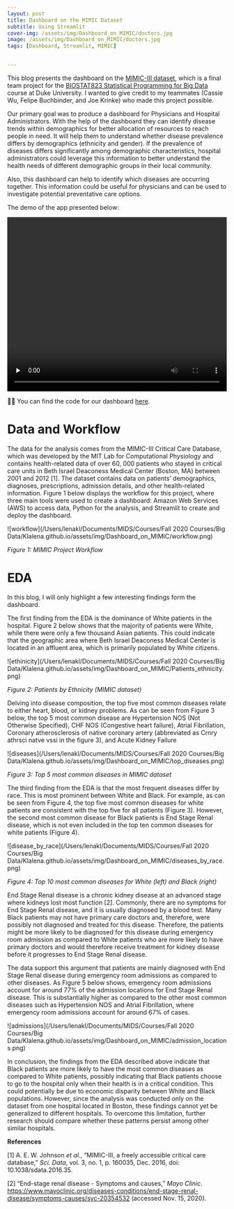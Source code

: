 ```yaml
---
layout: post
title: Dashboard on the MIMIC Dataset
subtitle: Using Streamlit 
cover-img: /assets/img/Dashboard_on_MIMIC/doctors.jpg
image: /assets/img/Dashboard_on_MIMIC/doctors.jpg
tags: [Dashboard, Streamlit, MIMIC]


---
```




This blog presents the dashboard on the [MIMIC-III dataset](https://mimic.physionet.org), which is a final team project for the [BIOSTAT823 Statistical Programming for Big Data](https://github.com/cliburn/bios-823-2020) course at Duke University.  I wanted to give credit to my teammates (Cassie Wu, Felipe Buchbinder, and Joe Krinke) who made this project possible. 

Our primary goal was to produce a dashboard for Physicians and Hospital Administrators. With the help of the dashboard they can identify disease trends within demographics for better allocation of resources to reach people in need. It will help them to understand whether disease prevalence differs by demographics (ethnicity and gender). If the prevalence of diseases differs significantly among demographic characteristics, hospital administrators could leverage this information to better understand the health needs of different demographic groups in their local community. 

Also, this dashboard can help to identify which diseases are occurring together. This information could be useful for physicians and can be used to investigate potential preventative care options. 

The demo of the app presented below: 

<video autoplay width="100%" height="400" controls="controls" preload="none">
      <!-- MP4 for Safari, IE9, iPhone, iPad, Android, and Windows Phone 7 -->
      <source type="video/mp4" src="/assets/img/Dashboard_on_MIMIC/app_demo.mp4" />
  </video>



👩‍💻 You can find the code for our dashboard [here](https://github.com/Klalena/MIMIC-Analysis).

# Data and Workflow 

The data for the analysis comes from the MIMIC-III Critical Care Database, which was developed by the MIT Lab for Computational Physiology and contains health-related data of over 60, 000 patients who stayed in critical care units in Beth Israel Deaconess Medical Center (Boston, MA) between 2001 and 2012 [1].  The dataset contains data on patients’ demographics, diagnoses, prescriptions, admission details, and other health-related information. Figure 1 below displays the workflow for this project, where three main tools were used to create a dashboard: Amazon Web Services (AWS) to access data, Python for the analysis, and Streamlit to create and deploy the dashboard.

![workflow](/Users/lenakl/Documents/MIDS/Courses/Fall 2020 Courses/Big Data/Klalena.github.io/assets/img/Dashboard_on_MIMIC/workflow.png)

*Figure 1: MIMIC Project Workflow*   

# EDA 

In this blog, I will only highlight a few interesting findings form the dashboard. 

The first finding from the EDA is the dominance of White patients in the hospital. Figure 2 below shows that the majority of patients were White, while there were only a few thousand Asian patients. This could indicate that the geographic area where Beth Israel Deaconess Medical Center is located in an affluent area, which is primarily populated by White citizens.

![ethinicity](/Users/lenakl/Documents/MIDS/Courses/Fall 2020 Courses/Big Data/Klalena.github.io/assets/img/Dashboard_on_MIMIC/Patients_ethnicity.png)

*Figure 2: Patients by Ethnicity (MIMIC dataset)*

Delving into disease composition, the top five most common diseases relate to either heart, blood, or kidney problems. As can be seen from Figure 3 below, the top 5 most common disease are Hypertension NOS (Not Otherwise Specified), CHF NOS (Congestive heart failure), Atrial Fibrillation, Coronary atherosclerosis of native coronary artery (abbreviated as Crnry athrsci natve vssi in the figure 3), and Acute Kidney Failure

![diseases](/Users/lenakl/Documents/MIDS/Courses/Fall 2020 Courses/Big Data/Klalena.github.io/assets/img/Dashboard_on_MIMIC/top_diseases.png)

 

*Figure 3: Top 5 most common diseases in MIMIC dataset*

The third finding from the EDA is that the most frequent diseases differ by race. This is most prominent between White and Black. For example, as can be seen from Figure 4, the top five most common diseases for white patients are consistent with the top five for all patients (Figure 3). However, the second most common disease for Black patients is End Stage Renal disease, which is not even included in the top ten common diseases for white patients (Figure 4). 

![disease_by_race](/Users/lenakl/Documents/MIDS/Courses/Fall 2020 Courses/Big Data/Klalena.github.io/assets/img/Dashboard_on_MIMIC/diseases_by_race.png)

*Figure 4: Top 10 most common diseases for White (left) and Black (right)* 

End Stage Renal disease is a chronic kidney disease at an advanced stage where kidneys lost most function [2].  Commonly, there are no symptoms for End Stage Renal disease, and it is usually diagnosed by a blood test.  Many Black patients may not have primary care doctors and, therefore, were possibly not diagnosed and treated for this disease. Therefore, the patients might be more likely to be diagnosed for this disease during emergency room admission as compared to White patients who are more likely to have primary doctors and would therefore receive treatment for kidney disease before it progresses to End Stage Renal disease. 

The data support this argument that patients are mainly diagnosed with End Stage Renal disease during emergency room admissions as compared to other diseases. As Figure 5 below shows, emergency room admissions account for around 77% of the admission locations for End Stage Renal disease. This is substantially higher as compared to the other most common diseases such as Hypertension NOS and Atrial Fibrillation, where emergency room admissions account for around 67% of cases. 

![admissions](/Users/lenakl/Documents/MIDS/Courses/Fall 2020 Courses/Big Data/Klalena.github.io/assets/img/Dashboard_on_MIMIC/admission_locations.png)

In conclusion, the findings from the EDA described above indicate that Black patients are more likely to have the most common diseases as compared to White patients, possibly indicating that Black patients choose to go to the hospital only when their health is in a critical condition. This could potentially be due to economic disparity between White and Black populations. However, since the analysis was conducted only on the dataset from one hospital located in Boston, these findings cannot yet be generalized to different hospitals. To overcome this limitation, further research should compare whether these patterns persist among other similar hospitals.





**References**

[1]    A. E. W. Johnson *et al.*, “MIMIC-III, a freely accessible critical care database,” *Sci. Data*, vol. 3, no. 1, p. 160035, Dec. 2016, doi: 10.1038/sdata.2016.35.

[2]    “End-stage renal disease - Symptoms and causes,” *Mayo Clinic*. https://www.mayoclinic.org/diseases-conditions/end-stage-renal-disease/symptoms-causes/syc-20354532 (accessed Nov. 15, 2020).

